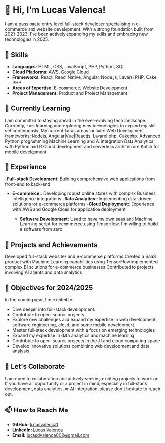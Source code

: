 # 👋 Hi, I'm Lucas Valenca!

I am a passionate entry level full-stack developer specialising in e-commerce and website development. With a strong foundation built from 2021-2023, I've been actively expanding my skills and embracing new technologies in 2025.


## 🔧 Skills

- **Languages:** HTML, CSS, JavaScript, PHP, Python, SQL
- **Cloud Platforms**: AWS, Google Cloud
- **Frameworks**: React, React Native, Angular, Node.js, Lavarel PHP, Cake PHP
- **Areas of Expertise:** E-commerce, Website Development
- **Project Management:** Product and Project Management

## 🌱 Currently Learning

I am committed to staying ahead in the ever-evolving tech landscape. Currently, I am learning and exploring new technologies to expand my skill set continuously.
My current focus areas include:
Web Development frameworks: Nodejs, Angular|Vue|Reactjs, Lavarel php, Cakephp.
Advanced Python programming
Machine Learning and AI integration
Data Analytics with Python and R
Cloud development and serverless architecture
Kotlin for mobile development
## 💼 Experience

-**Full-stack Development**: Building comprehensive web applications from front-end to back-end
- **E-commerce:**: Developing robust online stores with complex Business Intelligence integrations
-**Data Analytics:**: Implementing data-driven solutions for e-commerce platforms
-**Cloud Deployment:**: Experience with AWS and Google Cloud for application deployment
 
  - **Software Development:** Used to have my own saas and Machine Learning script for ecommerce using Tensorflow, I'm willing to build a software from zero.

## 🚀 Projects and Achievements
Developed full-stack websites and e-commerce platforms
Created a SaaS product with Machine Learning capabilities using TensorFlow
Implemented complex BI solutions for e-commerce businesses
Contributed to projects involving AI agents and data analytics

## 🚀 Objectives for 2024/2025

In the coming year, I'm excited to:

- Dive deeper into full-stack development.
- Contribute to open-source projects.
- Explore new challenges and expand my expertise in web development, software engineering, cloud, and some mobile development.
- Master full-stack development with a focus on emerging technologies
- Expand my expertise in data analytics and machine learning
- Contribute to open-source projects in the AI and cloud computing space
 - Develop innovative solutions combining web development and data analysis


## 🤝 Let's Collaborate

I am open to collaboration and actively seeking exciting projects to work on. If you have an opportunity or a project in mind, especially in full-stack development, data analytics, or AI integration, please don't hesitate to reach out.

## 📫 How to Reach Me

- **GitHub:** [lucasvalenca1](https://github.com/lucasvalenca1)
- **LinkedIn:** [Lucas Valença](https://www.linkedin.com/in/lucasvalenca01/)
- **Email:** lucasdvalenca002@gmail.com

